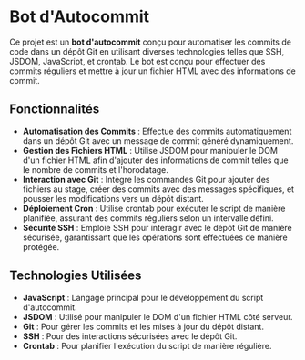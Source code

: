 # Bot d'Autocommit

Ce projet est un **bot d'autocommit** conçu pour automatiser les commits de code dans un dépôt Git en utilisant diverses technologies telles que SSH, JSDOM, JavaScript, et crontab. Le bot est conçu pour effectuer des commits réguliers et mettre à jour un fichier HTML avec des informations de commit.

## Fonctionnalités

- **Automatisation des Commits** : Effectue des commits automatiquement dans un dépôt Git avec un message de commit généré dynamiquement.
- **Gestion des Fichiers HTML** : Utilise JSDOM pour manipuler le DOM d'un fichier HTML afin d'ajouter des informations de commit telles que le nombre de commits et l'horodatage.
- **Interaction avec Git** : Intègre les commandes Git pour ajouter des fichiers au stage, créer des commits avec des messages spécifiques, et pousser les modifications vers un dépôt distant.
- **Déploiement Cron** : Utilise crontab pour exécuter le script de manière planifiée, assurant des commits réguliers selon un intervalle défini.
- **Sécurité SSH** : Emploie SSH pour interagir avec le dépôt Git de manière sécurisée, garantissant que les opérations sont effectuées de manière protégée.

## Technologies Utilisées

- **JavaScript** : Langage principal pour le développement du script d'autocommit.
- **JSDOM** : Utilisé pour manipuler le DOM d'un fichier HTML côté serveur.
- **Git** : Pour gérer les commits et les mises à jour du dépôt distant.
- **SSH** : Pour des interactions sécurisées avec le dépôt Git.
- **Crontab** : Pour planifier l'exécution du script de manière régulière.
